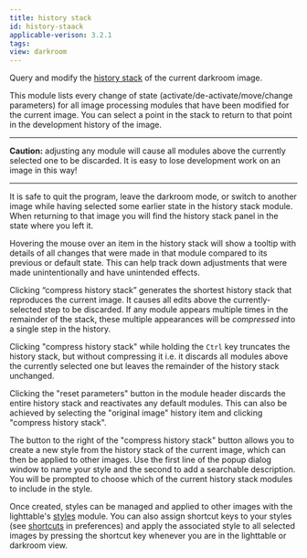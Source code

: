 ```yaml
---
title: history stack
id: history-staack
applicable-verison: 3.2.1
tags: 
view: darkroom
---
```


Query and modify the [history stack](../../../darkroom/processing-modules-and-pixelpipe/history-stack.md) of the current darkroom image.

This module lists every change of state (activate/de-activate/move/change parameters) for all image processing modules that have been modified for the current image. You can select a point in the stack to return to that point in the development history of the image.

---

**Caution:** adjusting any module will cause all modules above the currently selected one to be discarded. It is easy to lose development work on an image in this way!

---

It is safe to quit the program, leave the darkroom mode, or switch to another image while having selected some earlier state in the history stack module. When returning to that image you will find the history stack panel in the state where you left it.

Hovering the mouse over an item in the history stack will show a tooltip with details of all changes that were made in that module compared to its previous or default state. This can help track down adjustments that were made unintentionally and have unintended effects.

Clicking “compress history stack” generates the shortest history stack that reproduces the current image. It causes all edits above the currently-selected step to be discarded. If any module appears multiple times in the remainder of the stack, these multiple appearances will be _compressed_ into a single step in the history.

Clicking "compress history stack" while holding the `Ctrl` key truncates the history stack, but without compressing it i.e. it discards all modules above the currently selected one but leaves the remainder of the history stack unchanged.

Clicking the "reset parameters" button in the module header discards the entire history stack and reactivates any default modules. This can also be achieved by selecting the "original image" history item and clicking "compress history stack".

The button to the right of the "compress history stack" button allows you to create a new style from the history stack of the current image, which can then be applied to other images. Use the first line of the popup dialog window to name your style and the second to add a searchable description. You will be prompted to choose which of the current history stack modules to include in the style.

Once created, styles can be managed and applied to other images with the lighttable's [styles](../lighttable/styles.md) module.  You can also assign shortcut keys to your styles (see [shortcuts](../../../preference-settings/shortcuts.md) in preferences) and apply the associated style to all selected images by pressing the shortcut key whenever you are in the lighttable or darkroom view.

